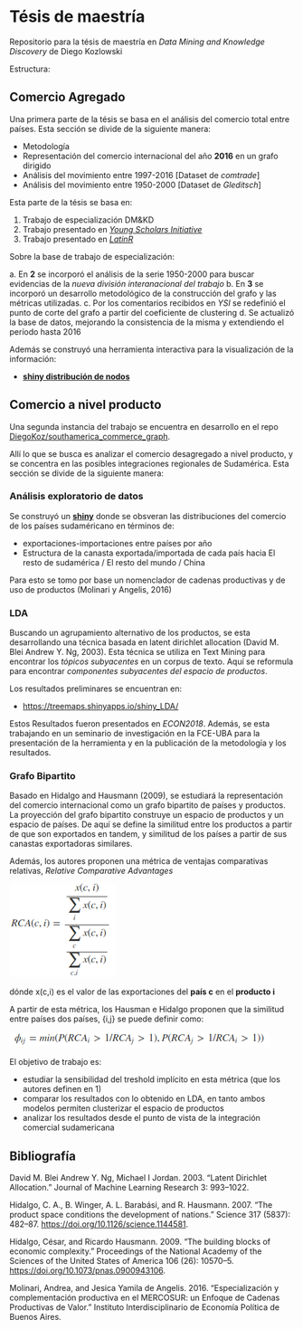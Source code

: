 # Tésis de maestría

Repositorio para la tésis de maestría en _Data Mining and Knowledge Discovery_ de Diego Kozlowski

Estructura:

## Comercio Agregado

Una primera parte de la tésis se basa en el análisis del comercio total entre países. Esta sección se divide de la siguiente manera:

- Metodologı́a
- Representación del comercio internacional del año __2016__ en un grafo dirigido
- Análisis del movimiento entre 1997-2016 [Dataset de _comtrade_]
- Análisis del movimiento entre 1950-2000 [Dataset de _Gleditsch_]

Esta parte de la tésis se basa en:

1. Trabajo de especialización DM&KD
2. Trabajo presentado en [_Young Scholars Initiative_](https://github.com/DiegoKoz/grafo_comercio_agregado/tree/YSI)
3. Trabajo presentado en [_LatinR_](https://github.com/DiegoKoz/grafo_comercio_agregado/tree/master)

Sobre la base de trabajo de especialización:

a. En __2__ se incorporó el análisis de la serie 1950-2000 para buscar evidencias de la _nueva división interanacional del trabajo_ 
b. En __3__ se incorporó un desarrollo metodológico de la construcción del grafo y las métricas utilizadas.
c. Por los comentarios recibidos en _YSI_ se redefinió el punto de corte del grafo a partir del coeficiente de clustering
d. Se actualizó la base de datos, mejorando la consistencia de la misma y extendiendo el período hasta 2016

Además se construyó una herramienta interactiva para la visualización de la información:

- [__shiny distribución de nodos__](https://diegokoz.shinyapps.io/Distribucion_nodos_wrdtrade/)


## Comercio a nivel producto

Una segunda instancia del trabajo se encuentra en desarrollo en el repo [DiegoKoz/southamerica_commerce_graph](https://github.com/DiegoKoz/southamerica_commerce_graph).

Allí lo que se busca es analizar el comercio desagregado a nivel producto, y se concentra en las posibles integraciones regionales de Sudamérica. Esta sección se divide de la siguiente manera:

### Análisis exploratorio de datos

Se construyó un [__shiny__](https://treemaps.shinyapps.io/treemaps/) donde se obsveran las distribuciones del comercio de los países sudaméricano en términos de:

- exportaciones-importaciones entre países por año
- Estructura de la canasta exportada/importada de cada país hacia El resto de sudamérica / El resto del mundo / China

Para esto se tomo por base un nomenclador de cadenas productivas y de uso de productos (Molinari y Angelis, 2016)

### LDA

Buscando un agrupamiento alternativo de los productos, se esta desarrollando una técnica basada en latent dirichlet allocation (David M. Blei Andrew Y. Ng, 2003). Esta técnica se utiliza en Text Mining para encontrar los _tópicos subyacentes_ en un corpus de texto. Aquí se reformula para encontrar _componentes subyacentes del espacio de productos_. 

Los resultados preliminares se encuentran en:

- https://treemaps.shinyapps.io/shiny_LDA/ 

Estos Resultados fueron presentados en _ECON2018_. Además, se esta trabajando en un seminario de investigación en la FCE-UBA para la presentación de la herramienta y en la publicación de la metodología y los resultados.

### Grafo Bipartito

Basado en Hidalgo and Hausmann (2009), se estudiará la representación del comercio internacional como un grafo bipartito de países y productos. La proyección del grafo bipartito construye un espacio de productos y un espacio de países. De aquí se define la similitud entre los productos a partir de que son exportados en tandem, y similitud de los países a partir de sus canastas exportadoras similares.

Además, los autores proponen una métrica de ventajas comparativas relativas, _Relative Comparative Advantages_ 

![](formula1.png)

dónde x(c,i) es el valor de las exportaciones del __país c__ en el __producto i__     

A partir de esta métrica, los Hausman e Hidalgo proponen que la similitud entre países dos países, {i,j} se puede definir como: 

![](formula2.png)


El objetivo de trabajo es:

- estudiar la sensibilidad del treshold implícito en esta métrica (que los autores definen en 1)
- comparar los resultados con lo obtenido en LDA, en tanto ambos modelos permiten clusterizar el espacio de productos
- analizar los resultados desde el punto de vista de la integración comercial sudamericana

## Bibliografía



David M. Blei Andrew Y. Ng, Michael I Jordan. 2003. “Latent Dirichlet Allocation.” Journal of Machine Learning Research 3: 993–1022.

Hidalgo, C. A., B. Winger, A. L. Barabási, and R. Hausmann. 2007. “The product space conditions the development of nations.” Science 317 (5837): 482–87. https://doi.org/10.1126/science.1144581.

Hidalgo, César, and Ricardo Hausmann. 2009. “The building blocks of economic complexity.” Proceedings of the National Academy of the Sciences of the United States of America 106 (26): 10570–5. https://doi.org/10.1073/pnas.0900943106.

Molinari, Andrea, and Jesica Yamila de Angelis. 2016. “Especialización y complementación productiva en el MERCOSUR: un Enfoque de Cadenas Productivas de Valor.” Instituto Interdisciplinario de Economía Política de Buenos Aires.

